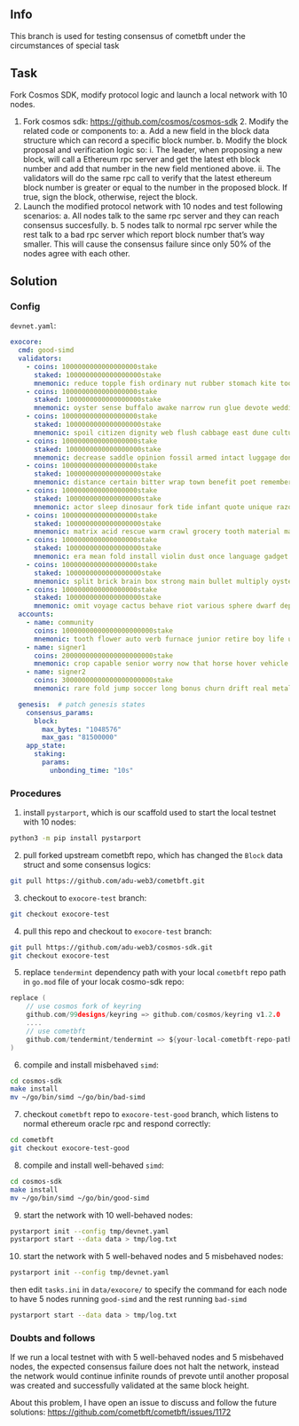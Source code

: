 ## Info
This branch is used for testing consensus of cometbft under the circumstances of special task

## Task

Fork Cosmos SDK, modify protocol logic and launch a local network with 10 nodes.
1. Fork cosmos sdk: https://github.com/cosmos/cosmos-sdk 2. Modify the related code or components to:
a. Add a new field in the block data structure which can record a specific block number.
b. Modify the block proposal and verification logic so:
i. The leader, when proposing a new block, will call a Ethereum rpc server and get the latest eth block number and add that number in the new field mentioned above.
ii. The validators will do the same rpc call to verify that the latest ethereum block number is greater or equal to the number in the proposed block. If true, sign the block, otherwise, reject the block.
3. Launch the modified protocol network with 10 nodes and test following scenarios:
a. All nodes talk to the same rpc server and they can reach consensus succesfully.
b. 5 nodes talk to normal rpc server while the rest talk to a bad rpc server which report block number that’s way smaller. This will cause the consensus failure since only 50% of the nodes agree with each other.

## Solution

### Config
`devnet.yaml`:
```yaml
exocore:
  cmd: good-simd
  validators:
    - coins: 1000000000000000000stake
      staked: 1000000000000000000stake
      mnemonic: reduce topple fish ordinary nut rubber stomach kite tooth entire warfare immense
    - coins: 1000000000000000000stake
      staked: 1000000000000000000stake
      mnemonic: oyster sense buffalo awake narrow run glue devote wedding cheap split dove
    - coins: 1000000000000000000stake
      staked: 1000000000000000000stake
      mnemonic: spoil citizen dignity web flush cabbage east dune culture cliff twenty key
    - coins: 1000000000000000000stake
      staked: 1000000000000000000stake
      mnemonic: decrease saddle opinion fossil armed intact luggage donor chalk genre monitor crystal
    - coins: 1000000000000000000stake
      staked: 1000000000000000000stake
      mnemonic: distance certain bitter wrap town benefit poet remember punch practice rocket primary
    - coins: 1000000000000000000stake
      staked: 1000000000000000000stake
      mnemonic: actor sleep dinosaur fork tide infant quote unique razor vintage denial clutch
    - coins: 1000000000000000000stake
      staked: 1000000000000000000stake
      mnemonic: matrix acid rescue warm crawl grocery tooth material marine nice task three
    - coins: 1000000000000000000stake
      staked: 1000000000000000000stake
      mnemonic: era mean fold install violin dust once language gadget sense program deer
    - coins: 1000000000000000000stake
      staked: 1000000000000000000stake
      mnemonic: split brick brain box strong main bullet multiply oyster south copper tiger
    - coins: 1000000000000000000stake
      staked: 1000000000000000000stake
      mnemonic: omit voyage cactus behave riot various sphere dwarf deposit survey inmate remind
  accounts:
    - name: community
      coins: 10000000000000000000000stake
      mnemonic: tooth flower auto verb furnace junior retire boy life upon salt light
    - name: signer1
      coins: 20000000000000000000000stake
      mnemonic: crop capable senior worry now that horse hover vehicle silk mutual govern
    - name: signer2
      coins: 30000000000000000000000stake
      mnemonic: rare fold jump soccer long bonus churn drift real metal exotic copy

  genesis:  # patch genesis states
    consensus_params:
      block:
        max_bytes: "1048576"
        max_gas: "81500000"
    app_state:
      staking:
        params:
          unbonding_time: "10s"
```

### Procedures

1. install `pystarport`, which is our scaffold used to start the local testnet with 10 nodes:
```bash
python3 -m pip install pystarport
```

2. pull forked upstream cometbft repo, which has changed the `Block` data struct and some consensus logics:
```bash
git pull https://github.com/adu-web3/cometbft.git
```

3. checkout to `exocore-test` branch:
```bash
git checkout exocore-test
```

4. pull this repo and checkout to `exocore-test` branch:
```bash
git pull https://github.com/adu-web3/cosmos-sdk.git
git checkout exocore-test
```

5. replace `tendermint` dependency path with your local `cometbft` repo path in `go.mod` file of your locak cosmo-sdk repo:
```go
replace (
	// use cosmos fork of keyring
	github.com/99designs/keyring => github.com/cosmos/keyring v1.2.0
	....
	// use cometbft
	github.com/tendermint/tendermint => ${your-local-cometbft-repo-path}
)
```

6. compile and install misbehaved `simd`:
```bash
cd cosmos-sdk
make install
mv ~/go/bin/simd ~/go/bin/bad-simd
```

7. checkout `cometbft` repo to `exocore-test-good` branch, which listens to normal ethereum oracle rpc and respond correctly:
```bash
cd cometbft
git checkout exocore-test-good
```

8. compile and install well-behaved `simd`:
```bash
cd cosmos-sdk
make install
mv ~/go/bin/simd ~/go/bin/good-simd
```

9. start the network with 10 well-behaved nodes:
```bash
pystarport init --config tmp/devnet.yaml
pystarport start --data data > tmp/log.txt
```

10. start the network with 5 well-behaved nodes and 5 misbehaved nodes:
```bash
pystarport init --config tmp/devnet.yaml
```
then edit `tasks.ini` in `data/exocore/` to specify the command for each node to have 5
nodes running `good-simd` and the rest running `bad-simd`
```bash
pystarport start --data data > tmp/log.txt
```

### Doubts and follows

If we run a local testnet with with 5 well-behaved nodes and 5 misbehaved nodes, the expected consensus failure
does not halt the network, instead the network would continue infinite rounds of prevote until another proposal 
was created and successfully validated at the same block height.

About this problem, I have open an issue to discuss and follow the future solutions:
https://github.com/cometbft/cometbft/issues/1172
